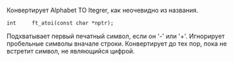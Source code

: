 Конвертирует Alphabet TO Itegrer, как неочевидно из названия.

	int     ft_atoi(const char *nptr);

Подхватывает первый печатный символ, если он '-' или '+'.
Игнорирует пробельные символы вначале строки.
Конвертирует до тех пор, пока не встретит символ, не являющийся цифрой.
